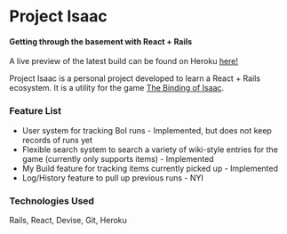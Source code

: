 # Project Isaac
#### Getting through the basement with React + Rails

A live preview of the latest build can be found on Heroku [here!](https://project-isaac.herokuapp.com/)

Project Isaac is a personal project developed to learn a React + Rails ecosystem. It is a utility for the game [The Binding of Isaac](https://store.steampowered.com/app/250900/The_Binding_of_Isaac_Rebirth/).

### Feature List
 * User system for tracking BoI runs - Implemented, but does not keep records of runs yet
 * Flexible search system to search a variety of wiki-style entries for the game (currently only supports items) - Implemented
 * My Build feature for tracking items currently picked up - Implemented
 * Log/History feature to pull up previous runs - NYI

### Technologies Used
Rails, React, Devise, Git, Heroku




